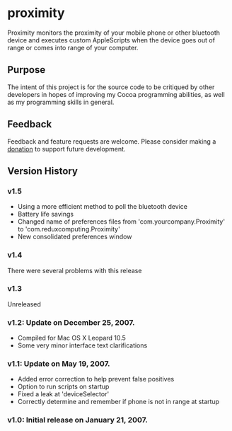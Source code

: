# proximity

Proximity monitors the proximity of your mobile phone or other bluetooth device and executes custom AppleScripts when the device goes out of range or comes into range of your computer.

## Purpose
The intent of this project is for the source code to be critiqued by other developers in hopes of improving my Cocoa programming abilities, as well as my programming skills in general.

## Feedback
Feedback and feature requests are welcome. Please consider making a [donation](http://reduxcomputing.com/donate.php) to support future development.

## Version History
### v1.5

* Using a more efficient method to poll the bluetooth device
* Battery life savings
* Changed name of preferences files from 'com.yourcompany.Proximity' to 'com.reduxcomputing.Proximity'
* New consolidated preferences window

### v1.4

There were several problems with this release

### v1.3

Unreleased

### v1.2: Update on December 25, 2007.

* Compiled for Mac OS X Leopard 10.5
* Some very minor interface text clarifications

### v1.1: Update on May 19, 2007.

* Added error correction to help prevent false positives
* Option to run scripts on startup
* Fixed a leak at 'deviceSelector'
* Correctly determine and remember if phone is not in range at startup

### v1.0: Initial release on January 21, 2007.
